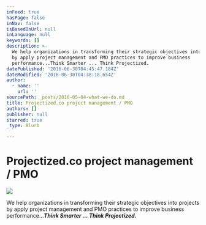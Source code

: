 ```yaml
---
inFeed: true
hasPage: false
inNav: false
isBasedOnUrl: null
inLanguage: null
keywords: []
description: >-
  We help organizations in transforming their strategic objectives into projects
  by apply project management and PMO practices to improve business
  performance...Think Smarter ... Think Projectized.
datePublished: '2016-06-30T04:45:47.184Z'
dateModified: '2016-06-30T04:38:18.654Z'
author:
  - name: ''
    url: ''
sourcePath: _posts/2016-05-04-what-we-do.md
title: Projectized.co project management / PMO
authors: []
publisher: null
starred: true
_type: Blurb

---
```

# Projectized.co project management / PMO
![](https://imgflo.herokuapp.com/graph/vahj1ThiexotieMo/3a189f2b56694dd8bc30d37be6e83336/croprotate.png?cropheight=2225&cropwidth=2498&degrees=0&input=https%3A%2F%2Fthe-grid-user-content.s3-us-west-2.amazonaws.com%2F1f745b74-6c56-4442-8c9d-09f0f874e06c.png&x=30&y=0)

We help organizations in transforming their strategic objectives into projects by apply project management and PMO practices to improve business performance..._**Think Smarter ... Think Projectized.**_